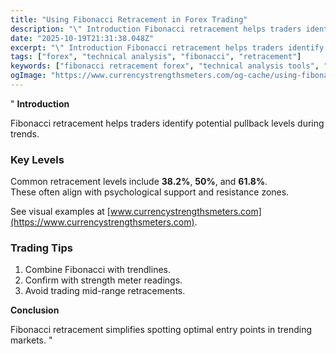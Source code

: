 ```yaml
---
title: "Using Fibonacci Retracement in Forex Trading"
description: "\" Introduction Fibonacci retracement helps traders identify potential pullback levels during trends..."
date: "2025-10-19T21:31:38.048Z"
excerpt: "\" Introduction Fibonacci retracement helps traders identify potential pullback levels during trends. Key Levels Common retracement levels include 38.2%, 50%, and 61.8%. These often align with psychological support and resistance zones. See visual examples at [www.currencystrengthsmeters.com](https://www.currencystrengthsmeters.com). Trading Tips 1. Combine Fibonacci with trendlines. 2. Confirm with strength meter readings. 3...."
tags: ["forex", "technical analysis", "fibonacci", "retracement"]
keywords: ["fibonacci retracement forex", "technical analysis tools", "trend pullback", "support resistance levels", "forex trading setup"]
ogImage: "https://www.currencystrengthsmeters.com/og-cache/using-fibonacci-retracement-in-forex-trading.jpg"
---
```

"
**Introduction**

Fibonacci retracement helps traders identify potential pullback levels during trends.

### Key Levels

Common retracement levels include **38.2%**, **50%**, and **61.8%**.  
These often align with psychological support and resistance zones.

See visual examples at [www.currencystrengthsmeters.com](https://www.currencystrengthsmeters.com).

### Trading Tips

1. Combine Fibonacci with trendlines.  
2. Confirm with strength meter readings.  
3. Avoid trading mid-range retracements.

**Conclusion**

Fibonacci retracement simplifies spotting optimal entry points in trending markets.
"
